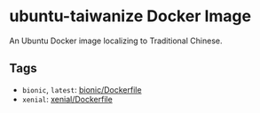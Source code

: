 # ubuntu-taiwanize Docker Image

An Ubuntu Docker image localizing to Traditional Chinese.

## Tags

- `bionic`, `latest`: [bionic/Dockerfile](https://github.com/jmlntw/dockerfiles/blob/master/ubuntu-taiwanize/bionic/Dockerfile)
- `xenial`: [xenial/Dockerfile](https://github.com/jmlntw/dockerfiles/blob/master/ubuntu-taiwanize/xenial/Dockerfile)
